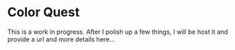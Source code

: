# Color Quest

This is a work in progress. After I polish up a few things, I will be host it and provide a url and more details here...
